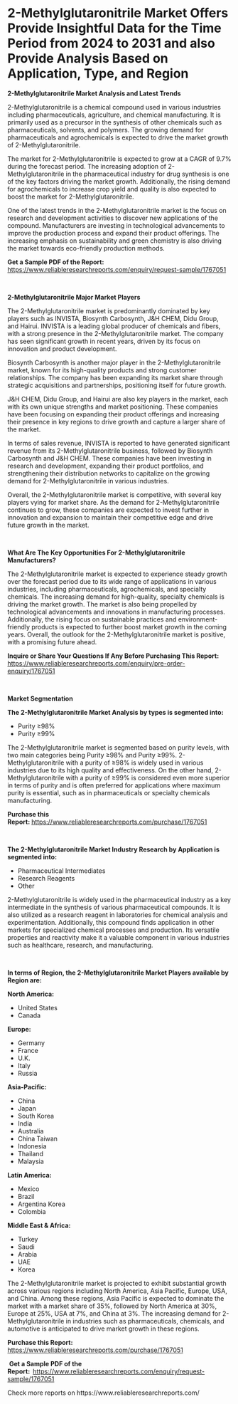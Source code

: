 <p><h1>2-Methylglutaronitrile Market Offers Provide Insightful Data for the Time Period from 2024 to 2031 and also Provide Analysis Based on Application, Type, and Region</h1></p><p><strong>2-Methylglutaronitrile Market Analysis and Latest Trends</strong></p>
<p><p>2-Methylglutaronitrile is a chemical compound used in various industries including pharmaceuticals, agriculture, and chemical manufacturing. It is primarily used as a precursor in the synthesis of other chemicals such as pharmaceuticals, solvents, and polymers. The growing demand for pharmaceuticals and agrochemicals is expected to drive the market growth of 2-Methylglutaronitrile.</p><p>The market for 2-Methylglutaronitrile is expected to grow at a CAGR of 9.7% during the forecast period. The increasing adoption of 2-Methylglutaronitrile in the pharmaceutical industry for drug synthesis is one of the key factors driving the market growth. Additionally, the rising demand for agrochemicals to increase crop yield and quality is also expected to boost the market for 2-Methylglutaronitrile.</p><p>One of the latest trends in the 2-Methylglutaronitrile market is the focus on research and development activities to discover new applications of the compound. Manufacturers are investing in technological advancements to improve the production process and expand their product offerings. The increasing emphasis on sustainability and green chemistry is also driving the market towards eco-friendly production methods.</p></p>
<p><strong>Get a Sample PDF of the Report:&nbsp;</strong> <a href="https://www.reliableresearchreports.com/enquiry/request-sample/1767051">https://www.reliableresearchreports.com/enquiry/request-sample/1767051</a></p>
<p>&nbsp;</p>
<p><strong>2-Methylglutaronitrile Major Market Players</strong></p>
<p><p>The 2-Methylglutaronitrile market is predominantly dominated by key players such as INVISTA, Biosynth Carbosynth, J&H CHEM, Didu Group, and Hairui. INVISTA is a leading global producer of chemicals and fibers, with a strong presence in the 2-Methylglutaronitrile market. The company has seen significant growth in recent years, driven by its focus on innovation and product development.</p><p>Biosynth Carbosynth is another major player in the 2-Methylglutaronitrile market, known for its high-quality products and strong customer relationships. The company has been expanding its market share through strategic acquisitions and partnerships, positioning itself for future growth.</p><p>J&H CHEM, Didu Group, and Hairui are also key players in the market, each with its own unique strengths and market positioning. These companies have been focusing on expanding their product offerings and increasing their presence in key regions to drive growth and capture a larger share of the market.</p><p>In terms of sales revenue, INVISTA is reported to have generated significant revenue from its 2-Methylglutaronitrile business, followed by Biosynth Carbosynth and J&H CHEM. These companies have been investing in research and development, expanding their product portfolios, and strengthening their distribution networks to capitalize on the growing demand for 2-Methylglutaronitrile in various industries.</p><p>Overall, the 2-Methylglutaronitrile market is competitive, with several key players vying for market share. As the demand for 2-Methylglutaronitrile continues to grow, these companies are expected to invest further in innovation and expansion to maintain their competitive edge and drive future growth in the market.</p></p>
<p>&nbsp;</p>
<p><strong>What Are The Key Opportunities For 2-Methylglutaronitrile Manufacturers?</strong></p>
<p><p>The 2-Methylglutaronitrile market is expected to experience steady growth over the forecast period due to its wide range of applications in various industries, including pharmaceuticals, agrochemicals, and specialty chemicals. The increasing demand for high-quality, specialty chemicals is driving the market growth. The market is also being propelled by technological advancements and innovations in manufacturing processes. Additionally, the rising focus on sustainable practices and environment-friendly products is expected to further boost market growth in the coming years. Overall, the outlook for the 2-Methylglutaronitrile market is positive, with a promising future ahead.</p></p>
<p><strong>Inquire or Share Your Questions If Any Before Purchasing This Report:</strong> <a href="https://www.reliableresearchreports.com/enquiry/pre-order-enquiry/1767051">https://www.reliableresearchreports.com/enquiry/pre-order-enquiry/1767051</a></p>
<p>&nbsp;</p>
<p><strong>Market Segmentation</strong></p>
<p><strong>The 2-Methylglutaronitrile Market Analysis by types is segmented into:</strong></p>
<p><ul><li>Purity ≥98%</li><li>Purity ≥99%</li></ul></p>
<p><p>The 2-Methylglutaronitrile market is segmented based on purity levels, with two main categories being Purity ≥98% and Purity ≥99%. 2-Methylglutaronitrile with a purity of ≥98% is widely used in various industries due to its high quality and effectiveness. On the other hand, 2-Methylglutaronitrile with a purity of ≥99% is considered even more superior in terms of purity and is often preferred for applications where maximum purity is essential, such as in pharmaceuticals or specialty chemicals manufacturing.</p></p>
<p><strong>Purchase this Report:&nbsp;</strong><a href="https://www.reliableresearchreports.com/purchase/1767051">https://www.reliableresearchreports.com/purchase/1767051</a></p>
<p>&nbsp;</p>
<p><strong>The 2-Methylglutaronitrile Market Industry Research by Application is segmented into:</strong></p>
<p><ul><li>Pharmaceutical Intermediates</li><li>Research Reagents</li><li>Other</li></ul></p>
<p><p>2-Methylglutaronitrile is widely used in the pharmaceutical industry as a key intermediate in the synthesis of various pharmaceutical compounds. It is also utilized as a research reagent in laboratories for chemical analysis and experimentation. Additionally, this compound finds application in other markets for specialized chemical processes and production. Its versatile properties and reactivity make it a valuable component in various industries such as healthcare, research, and manufacturing.</p></p>
<p>&nbsp;</p>
<p><strong>In terms of Region, the 2-Methylglutaronitrile Market Players available by Region are:</strong></p>
<p>
    <p> <strong> North America: </strong>
        <ul>
            <li>United States</li>
            <li>Canada</li>
        </ul>
        </p> 
    <p> <strong> Europe: </strong>
        <ul>
            <li>Germany</li>
            <li>France</li>
            <li>U.K.</li>
            <li>Italy</li>
            <li>Russia</li>
        </ul>
        </p> 
    <p> <strong> Asia-Pacific: </strong>
        <ul>
            <li>China</li>
            <li>Japan</li>
            <li>South Korea</li>
            <li>India</li>
            <li>Australia</li>
            <li>China Taiwan</li>
            <li>Indonesia</li>
            <li>Thailand</li>
            <li>Malaysia</li>
        </ul>
        </p> 
    <p> <strong> Latin America: </strong>
        <ul>
            <li>Mexico</li>
            <li>Brazil</li>
            <li>Argentina Korea</li>
            <li>Colombia</li>
        </ul>
        </p> 
    <p> <strong> Middle East & Africa: </strong>
        <ul>
            <li>Turkey</li>
            <li>Saudi</li>
            <li>Arabia</li>
            <li>UAE</li>
            <li>Korea</li>
        </ul>
    </p>
    </p>
<p><p>The 2-Methylglutaronitrile market is projected to exhibit substantial growth across various regions including North America, Asia Pacific, Europe, USA, and China. Among these regions, Asia Pacific is expected to dominate the market with a market share of 35%, followed by North America at 30%, Europe at 25%, USA at 7%, and China at 3%. The increasing demand for 2-Methylglutaronitrile in industries such as pharmaceuticals, chemicals, and automotive is anticipated to drive market growth in these regions.</p></p>
<p><strong>Purchase this Report: </strong><a href="https://www.reliableresearchreports.com/purchase/1767051">https://www.reliableresearchreports.com/purchase/1767051</a></p>
<p>&nbsp;<strong>Get a Sample PDF of the Report:&nbsp;&nbsp;</strong><a href="https://www.reliableresearchreports.com/enquiry/request-sample/1767051">https://www.reliableresearchreports.com/enquiry/request-sample/1767051</a></p>
<p><strong></strong></p>
<p>Check more reports on https://www.reliableresearchreports.com/</p>